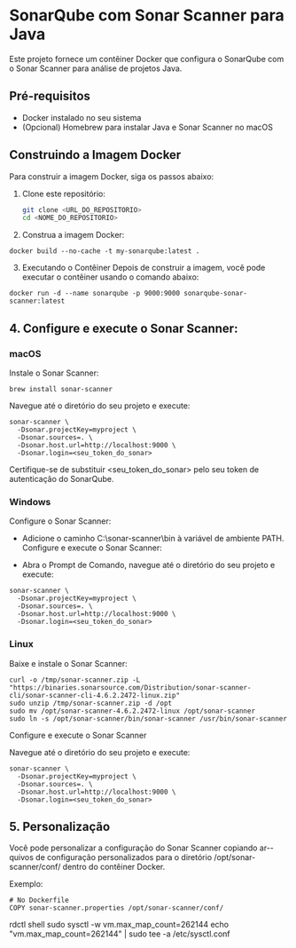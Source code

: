 # SonarQube com Sonar Scanner para Java

Este projeto fornece um contêiner Docker que configura o SonarQube com o Sonar Scanner para análise de projetos Java.

## Pré-requisitos

- Docker instalado no seu sistema
- (Opcional) Homebrew para instalar Java e Sonar Scanner no macOS

## Construindo a Imagem Docker

Para construir a imagem Docker, siga os passos abaixo:

1. Clone este repositório:
   ```sh
   git clone <URL_DO_REPOSITORIO>
   cd <NOME_DO_REPOSITORIO>

2. Construa a imagem Docker:

```
docker build --no-cache -t my-sonarqube:latest .

```

3. Executando o Contêiner
Depois de construir a imagem, você pode executar o contêiner usando o comando abaixo:
```
docker run -d --name sonarqube -p 9000:9000 sonarqube-sonar-scanner:latest
```
## 4. Configure e execute o Sonar Scanner:
### macOS

Instale o Sonar Scanner:
```
brew install sonar-scanner
```

Navegue até o diretório do seu projeto e execute:
```
sonar-scanner \
  -Dsonar.projectKey=myproject \
  -Dsonar.sources=. \
  -Dsonar.host.url=http://localhost:9000 \
  -Dsonar.login=<seu_token_do_sonar>

```
Certifique-se de substituir <seu_token_do_sonar> pelo seu token de autenticação do SonarQube.

### Windows
Configure o Sonar Scanner:

- Adicione o caminho C:\sonar-scanner\bin à variável de ambiente PATH.
Configure e execute o Sonar Scanner:

-  Abra o Prompt de Comando, navegue até o diretório do seu projeto e execute:
```
sonar-scanner \
  -Dsonar.projectKey=myproject \
  -Dsonar.sources=. \
  -Dsonar.host.url=http://localhost:9000 \
  -Dsonar.login=<seu_token_do_sonar>

```
### Linux
Baixe e instale o Sonar Scanner:
```
curl -o /tmp/sonar-scanner.zip -L "https://binaries.sonarsource.com/Distribution/sonar-scanner-cli/sonar-scanner-cli-4.6.2.2472-linux.zip"
sudo unzip /tmp/sonar-scanner.zip -d /opt
sudo mv /opt/sonar-scanner-4.6.2.2472-linux /opt/sonar-scanner
sudo ln -s /opt/sonar-scanner/bin/sonar-scanner /usr/bin/sonar-scanner

```
Configure e execute o Sonar Scanner
 
Navegue até o diretório do seu projeto e execute:
```
sonar-scanner \
  -Dsonar.projectKey=myproject \
  -Dsonar.sources=. \
  -Dsonar.host.url=http://localhost:9000 \
  -Dsonar.login=<seu_token_do_sonar>

```

## 5. Personalização
Você pode personalizar a configuração do Sonar Scanner copiando ar--quivos de configuração personalizados para o diretório /opt/sonar-scanner/conf/ dentro do contêiner Docker.

Exemplo:
```
# No Dockerfile
COPY sonar-scanner.properties /opt/sonar-scanner/conf/

```

rdctl shell 
sudo sysctl -w vm.max_map_count=262144
echo "vm.max_map_count=262144" | sudo tee -a /etc/sysctl.conf